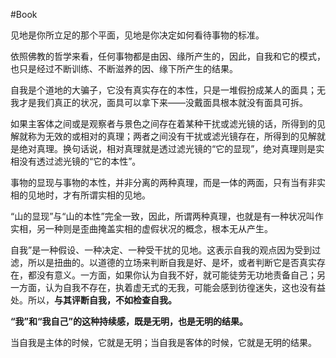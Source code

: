 #Book 


见地是你所立足的那个平面，见地是你决定如何看待事物的标准。

依照佛教的哲学来看，任何事物都是由因、缘所产生的，因此，自我和它的模式，也只是经过不断训练、不断滋养的因、缘下所产生的结果。

自我是个道地的大骗子，它没有真实存在的本性，只是一堆假扮成某人的面具；无我才是我们真正的状况，面具可以拿下来——没戴面具根本就没有面具可拆。


如果主客体之间或是观察者与景色之间存在着某种干扰或滤光镜的话，所得到的见解就称为无效的或相对的真理；两者之间没有干扰或滤光镜存在，所得到的见解就是绝对真理。换句话说，相对真理就是透过滤光镜的“它的显现”，绝对真理则是实相没有透过滤光镜的“它的本性”。

事物的显现与事物的本性，并非分离的两种真理，而是一体的两面，只有当有非实相的见地时，才有所谓实相的见地。

“山的显现”与“山的本性”完全一致，因此，所谓两种真理，也就是有一种状况叫作实相，另一种则是歪曲掩盖实相的虚假状况的概念，根本无从产生。


自我”是一种假设、一种决定、一种受干扰的见地。这表示自我的观点因为受到过滤，所以是扭曲的。以道德的立场来判断自我是好、是坏，或者判断它是否真实存在，都没有意义。一方面，如果你认为自我不好，就可能徒劳无功地责备自己；另一方面，认为自我不存在，执着虚无式的无我，可能会感到彷徨迷失，这也没有益处。所以，**与其评断自我，不如检查自我。**


**“我”和“我自己”的这种持续感，既是无明，也是无明的结果。**

当自我是主体的时候，它就是无明；当自我是客体的时候，它就是无明的结果。


